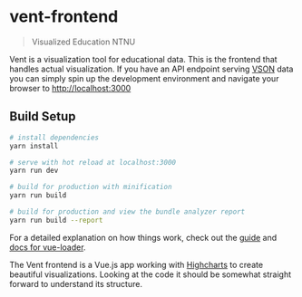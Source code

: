 # vent-frontend

> Visualized Education NTNU

Vent is a visualization tool for educational data. This is the frontend that handles actual visualization.
If you have an API endpoint serving [VSON](https://github.com/hernil/vson) data you can simply spin up the development environment and navigate your browser to [http://localhost:3000](http://localhost:3000)

## Build Setup

``` bash
# install dependencies
yarn install

# serve with hot reload at localhost:3000
yarn run dev

# build for production with minification
yarn run build

# build for production and view the bundle analyzer report
yarn run build --report
```

For a detailed explanation on how things work, check out the [guide](http://vuejs-templates.github.io/webpack/) and [docs for vue-loader](http://vuejs.github.io/vue-loader).

The Vent frontend is a Vue.js app working with [Highcharts](http://highcharts.com) to create beautiful visualizations. Looking at the code it should be somewhat straight forward to understand its structure.

